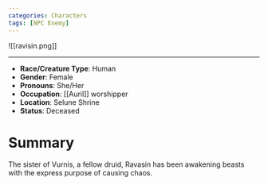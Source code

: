 ```yaml
---
categories: Characters
tags: [NPC Enemy]
---
```

![[ravisin.png]]

--- 
- **Race/Creature Type**: Human
- **Gender**: Female
- **Pronouns**:  She/Her
- **Occupation**: [[Auril]] worshipper
- **Location**: Selune Shrine
- **Status**: Deceased

# Summary
The sister of Vurnis, a fellow druid, Ravasin has been awakening beasts with the express purpose of causing chaos.